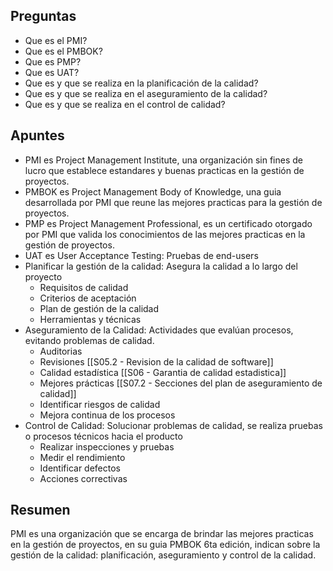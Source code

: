 ## Preguntas

- Que es el PMI?
- Que es el PMBOK?
- Que es PMP?
- Que es UAT?
- Que es y que se realiza en la planificación de la calidad?
- Que es y que se realiza en el aseguramiento de la calidad?
- Que es y que se realiza en el control de calidad?

## Apuntes

- PMI es Project Management Institute, una organización sin fines de lucro que establece estandares y buenas practicas en la gestión de proyectos.
- PMBOK es Project Management Body of Knowledge, una guia desarrollada por PMI que reune las mejores practicas para la gestión de proyectos.
- PMP es Project Management Professional, es un certificado otorgado por PMI que valida los conocimientos de las mejores practicas en la gestión de proyectos.
- UAT es User Acceptance Testing: Pruebas de end-users
- Planificar la gestión de la calidad: Asegura la calidad a lo largo del proyecto
	- Requisitos de calidad
	- Criterios de aceptación
	- Plan de gestión de la calidad
	- Herramientas y técnicas
- Aseguramiento de la Calidad: Actividades que evalúan procesos, evitando problemas de calidad.
	- Auditorias
	- Revisiones [[S05.2 - Revision de la calidad de software]]
	- Calidad estadística [[S06 - Garantia de calidad estadistica]]
	- Mejores prácticas [[S07.2 - Secciones del plan de aseguramiento de calidad]]
	- Identificar riesgos de calidad
	- Mejora continua de los procesos
- Control de Calidad: Solucionar problemas de calidad, se realiza pruebas o procesos técnicos hacia el producto
	- Realizar inspecciones y pruebas
	- Medir el rendimiento
	- Identificar defectos
	- Acciones correctivas

## Resumen

PMI es una organización que se encarga de brindar las mejores practicas en la gestión de proyectos, en su guia PMBOK 6ta edición, indican sobre la gestión de la calidad: planificación, aseguramiento y control de la calidad.